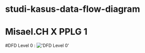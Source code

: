 # studi-kasus-data-flow-diagram
# Misael.CH X PPLG 1
#DFD Level 0 :
!['DFD Level 0'](https://a.top4top.io/p_2600vaiu61.jpeg)
